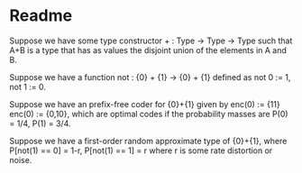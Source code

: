 # Readme

Suppose we have some type constructor
    + : Type -> Type -> Type
such that A+B is a type that has as values the disjoint union
of the elements in A and B.

Suppose we have a function
    not : {0} + {1} -> {0} + {1}
defined as
    not 0 := 1,
    not 1 := 0.

Suppose we have an prefix-free coder for {0}+{1} given by
    enc(0) := {11}
    enc(0) := {0,10},
which are optimal codes if the probability masses
are
    P(0) = 1/4,
    P(1) = 3/4.

Suppose we have a first-order random approximate type
of {0}+{1}, where
    P[not(1) == 0] = 1-r,
    P[not(1) == 1] = r
where r is some rate distortion or noise.
